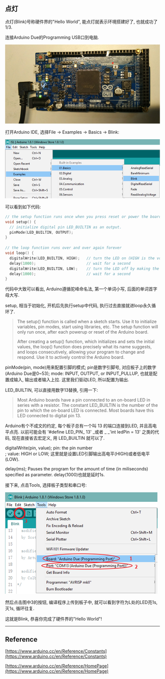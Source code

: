 ## 点灯

点灯\(Blink\)号称硬件界的"Hello World", 能点灯就表示环境搭建好了, 也就成功了1/3.

连接Arduino Due的Programming USB口到电脑.

![](/assets/USBArduinoDue.png)

打开Arduino IDE, 选择File -&gt; Examples -&gt; Basics -&gt; Blink:

![](/assets/Blink.png)

可以看到如下代码:

```c
// the setup function runs once when you press reset or power the board
void setup() {
  // initialize digital pin LED_BUILTIN as an output.
  pinMode(LED_BUILTIN, OUTPUT);
}

// the loop function runs over and over again forever
void loop() {
  digitalWrite(LED_BUILTIN, HIGH);   // turn the LED on (HIGH is the voltage level)
  delay(1000);                       // wait for a second
  digitalWrite(LED_BUILTIN, LOW);    // turn the LED off by making the voltage LOW
  delay(1000);                       // wait for a second
}
```

代码中大致可以看出, Arduino遵循驼峰命名法, 第一个单词小写, 后面的单词首字母大写.

setup, 相当于初始化, 开机后先执行setup中代码, 执行过去直接就进loop永久循环了.

> The setup\(\) function is called when a sketch starts. Use it to initialize variables, pin modes, start using libraries, etc. The setup function will only run once, after each powerup or reset of the Arduino board.
>
> After creating a setup\(\) function, which initializes and sets the initial values, the loop\(\) function does precisely what its name suggests, and loops consecutively, allowing your program to change and respond. Use it to actively control the Arduino board.

pinMode\(pin, mode\)用来配置引脚的模式; pin是数字引脚号, 对应板子上的数字\(Arduino Due是0~53\); mode: INPUT, OUTPUT, or INPUT\_PULLUP, 也就是配置成输入, 输出或者输入上拉. 这里我们驱动LED, 所以配置为输出.

LED\_BUILTIN, 可以直接用数字13替换, 引用一下:

> Most Arduino boards have a pin connected to an on-board LED in series with a resistor. The constant LED\_BUILTIN is the number of the pin to which the on-board LED is connected. Most boards have this LED connected to digital pin 13.

Arduino有个不成文的约定, 每个板子总有一个叫 13 的端口连接到LED, 并且高电平点亮. 以前可能会有 '\#define LED\_PIN_ 13' _或者 _ _'int ledPin = 13' 之类的代码, 现在直接省去宏定义, 用 LED\_BUILTIN 就可以了.

digitalWrite\(pin, value\); pin: the pin number  
; value: HIGH or LOW; 这里就是设置LED引脚输出高电平\(HIGH\)或者低电平\(LOW\).

delay\(ms\); Pauses the program for the amount of time \(in miliseconds\) specified as parameter. delay\(1000\)也就是延时1s.

接下来, 点击Tools, 选择板子类型和串口号:

![](/assets/选择.png)

然后点击图中3的按钮, 编译程序上传到板子中, 就可以看到字符为L处的LED亮1s, 灭1s, 循环往复.

这就是Blink, 恭喜你完成了硬件界的"Hello World"!

---

## Reference

[https://www.arduino.cc/en/Reference/Constants](https://www.arduino.cc/en/Reference/Constants)

[https://www.arduino.cc/en/Reference/HomePage](https://www.arduino.cc/en/Reference/HomePage)

